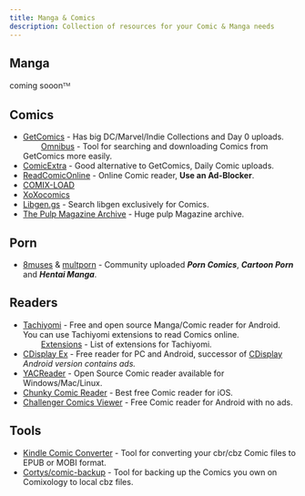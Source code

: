 ```yaml
---
title: Manga & Comics
description: Collection of resources for your Comic & Manga needs
---
```


## Manga
coming sooonᵀᴹ

## Comics

* [GetComics](https://getcomics.info/) - Has big DC/Marvel/Indie Collections and Day 0 uploads.  
&nbsp;&nbsp;&nbsp;&nbsp;&nbsp;&nbsp;&nbsp;&nbsp;[Omnibus](https://github.com/fireshaper/Omnibus) - Tool for searching and downloading Comics from GetComics more easily.
* [ComicExtra](https://www.comicextra.com/) - Good alternative to GetComics, Daily Comic uploads. 
* [ReadComicOnline](https://readcomiconline.li/) - Online Comic reader, **Use an Ad-Blocker**.
* [COMIX-LOAD](https://comix-load.in/)
* [XoXocomics](https://xoxocomics.com/)
* [Libgen.gs](http://libgen.gs/comics/index.php) - Search libgen exclusively for Comics. 
* [The Pulp Magazine Archive](https://archive.org/details/pulpmagazinearchive) - Huge pulp Magazine archive. 

## Porn
* [8muses](https://8muses.xxx/) & [multporn](https://multporn.net/) - Community uploaded **_Porn Comics_**, **_Cartoon Porn_** and **_Hentai Manga_**.

## Readers
* [Tachiyomi](https://tachiyomi.org/) - Free and open source Manga/Comic reader for Android. You can use Tachiyomi extensions to read Comics online.
&nbsp;&nbsp;&nbsp;&nbsp;&nbsp;&nbsp;&nbsp;&nbsp;[Extensions](https://tachiyomi.org/extensions/) - List of extensions for Tachiyomi. 
* [CDisplay Ex](https://www.cdisplayex.com/) - Free reader for PC and Android, successor of [CDisplay](https://www.cdisplay.me/) _Android version contains ads._
* [YACReader](https://www.yacreader.com) - Open Source Comic reader available for Windows/Mac/Linux. 
* [Chunky Comic Reader](https://apps.apple.com/app/chunky-comic-reader/id663567628) - Best free Comic reader for iOS.
* [Challenger Comics Viewer](https://play.google.com/store/apps/details?id=org.kill.geek.bdviewer) - Free Comic reader for Android with no ads.

## Tools

* [Kindle Comic Converter](https://kcc.iosphe.re/) - Tool for converting your cbr/cbz Comic files to EPUB or MOBI format.  
* [Cortys/comic-backup](https://github.com/Cortys/comic-backup) - Tool for backing up the Comics you own on Comixology to local cbz files.
